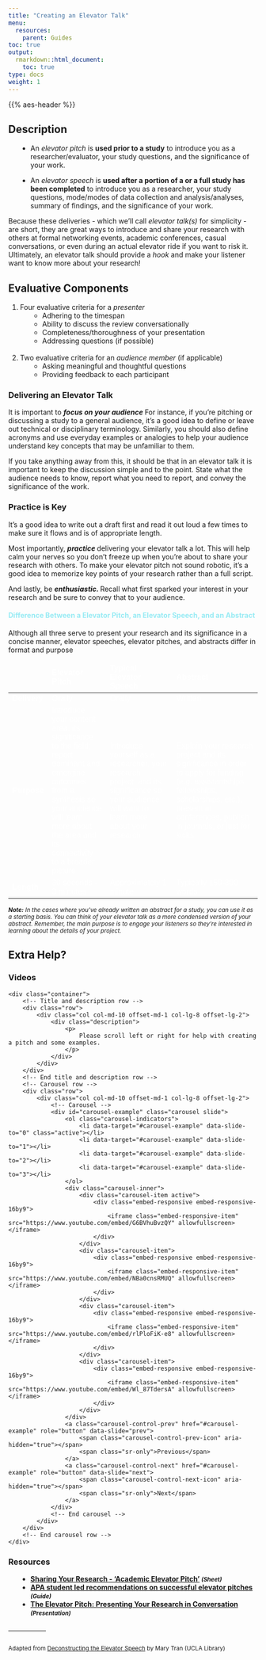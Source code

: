 ```yaml
---
title: "Creating an Elevator Talk"
menu:
  resources:
    parent: Guides
toc: true
output:
  rmarkdown::html_document:
    toc: true
type: docs
weight: 1
---
```


<script src="/rmarkdown-libs/kePrint/kePrint.js"></script>

<link href="/rmarkdown-libs/lightable/lightable.css" rel="stylesheet" />

{{% aes-header %}}

<style>
ul {
    margin-left: 1.5em
}

#center {

text-align: center;

}

.article-container {
  max-width: 960px;
}

iframe {
  width: 1px;
  min-width: 100%;
  border:0;
}

#TableOfContents, .docs-toc-title {
  border-left: 1px solid $sta-primary;
  }

td, th, tr, table {
    border: 0 !important;
    border-spacing:0 !important;
  }
  
hr.divider {
  display: inline-block;
  border: 0;
  width: 15%;
}
</style>
<script>
$(document).ready(function(){
  $('[data-toggle="popover"]').popover();   
});
</script>

## Description

- An <i>elevator pitch</i> is **used prior to a study** to introduce you as a researcher/evaluator, your study questions, and the significance of your work.

- An <i>elevator speech</i> is **used after a portion of a or a full study has been completed** to introduce you as a researcher, your study questions, mode/modes of data collection and analysis/analyses, summary of findings, and the significance of your work.

Because these deliveries - which we’ll call <i>elevator talk(s)</i> for simplicity - are short, they are great ways to introduce and share your research with others at formal networking events, academic conferences, casual conversations, or even during an actual elevator ride if you want to risk it. Ultimately, an elevator talk should provide a <i>hook</i> and make your listener want to know more about your research!

## Evaluative Components

1.  Four evaluative criteria for a <i>presenter</i>
    - Adhering to the timespan
    - Ability to discuss the review conversationally
    - Completeness/thoroughness of your presentation
    - Addressing questions (if possible)<br><br>
2.  Two evaluative criteria for an <i>audience member</i> (if applicable)
    - Asking meaningful and thoughtful questions
    - Providing feedback to each participant

### Delivering an Elevator Talk

<p>
It is important to <b><i>focus on your audience </i></b> For instance, if you’re pitching or discussing a study to a general audience, it’s a good idea to define or leave out technical or disciplinary terminology. Similarly, you should also define acronyms and use everyday examples or analogies to help your audience understand key concepts that may be unfamiliar to them.
</p>
<p>
If you take anything away from this, it should be that in an elevator talk it is important to keep the discussion simple and to the point. State what the audience needs to know, report what you need to report, and convey the significance of the work.
</p>

### Practice is Key

<p>
It’s a good idea to write out a draft first and read it out loud a few times to make sure it flows and is of appropriate length.
</p>
<p>
Most importantly, <b><i> practice </i></b>delivering your elevator talk a lot. This will help calm your nerves so you don’t freeze up when you’re about to share your research with others. To make your elevator pitch not sound robotic, it’s a good idea to memorize key points of your research rather than a full script.
</p>
<p>
And lastly, be <b><i> enthusiastic. </i></b> Recall what first sparked your interest in your research and be sure to convey that to your audience.
</p>

#### <span style="color:#97ebf4">Difference Between a Elevator Pitch, an Elevator Speech, and an Abstract</span>

<p>
Although all three serve to present your research and its significance in a concise manner, elevator speeches, elevator pitches, and abstracts differ in format and purpose
</p>
<table class=" lightable-paper" style="font-family: &quot;Arial Narrow&quot;, arial, helvetica, sans-serif; width: auto !important; margin-left: auto; margin-right: auto;">
<thead>
<tr>
<th style="text-align:left;color: #ffffff !important;background-color: transparent !important;vertical-align: middle !important;">
</th>
<th style="text-align:left;color: #ffffff !important;background-color: transparent !important;vertical-align: middle !important;">
Elevator Pitch
</th>
<th style="text-align:left;color: #ffffff !important;background-color: transparent !important;vertical-align: middle !important;">
Typical Elevator Speech
</th>
<th style="text-align:left;color: #ffffff !important;background-color: transparent !important;vertical-align: middle !important;">
Abstract
</th>
</tr>
</thead>
<tbody>
<tr>
<td style="text-align:left;font-weight: bold;color: #ffffff !important;background-color: transparent !important;vertical-align: middle !important;">
Delivery
</td>
<td style="text-align:left;width: 30em; color: #ffffff !important;vertical-align: middle !important;color: #ffffff !important;background-color: transparent !important;vertical-align: middle !important;">
Orally
</td>
<td style="text-align:left;width: 30em; color: #ffffff !important;vertical-align: middle !important;color: #ffffff !important;background-color: transparent !important;vertical-align: middle !important;">
Orally
</td>
<td style="text-align:left;width: 30em; color: #ffffff !important;vertical-align: middle !important;color: #ffffff !important;background-color: transparent !important;vertical-align: middle !important;">
Written
</td>
</tr>
<tr>
<td style="text-align:left;font-weight: bold;color: #ffffff !important;background-color: transparent !important;vertical-align: middle !important;">
Purpose
</td>
<td style="text-align:left;width: 30em; color: #ffffff !important;vertical-align: middle !important;color: #ffffff !important;background-color: transparent !important;vertical-align: middle !important;">
Introduce your content area, its significance to the field; report dominant and emergine outcomes from a synthesis so your audience will learn more about the area and its connectivity to a broader picture
</td>
<td style="text-align:left;width: 30em; color: #ffffff !important;vertical-align: middle !important;color: #ffffff !important;background-color: transparent !important;vertical-align: middle !important;">
Introduce yourself as a researcher, your research project, and its significance so your audience will want to learn more about your research
</td>
<td style="text-align:left;width: 30em; color: #ffffff !important;vertical-align: middle !important;color: #ffffff !important;background-color: transparent !important;vertical-align: middle !important;">
Explain your research project and its significance in order to apply for funding (e.g. assistantships, fellowships, scholarships, etc.), present at conferences, publish in journals, or just for kicks
</td>
</tr>
<tr>
<td style="text-align:left;font-weight: bold;color: #ffffff !important;background-color: transparent !important;vertical-align: middle !important;">
Length
</td>
<td style="text-align:left;width: 30em; color: #ffffff !important;vertical-align: middle !important;color: #ffffff !important;background-color: transparent !important;vertical-align: middle !important;">
30 seconds - 3 minutes
</td>
<td style="text-align:left;width: 30em; color: #ffffff !important;vertical-align: middle !important;color: #ffffff !important;background-color: transparent !important;vertical-align: middle !important;">
Approximately 1 minute
</td>
<td style="text-align:left;width: 30em; color: #ffffff !important;vertical-align: middle !important;color: #ffffff !important;background-color: transparent !important;vertical-align: middle !important;">
Typically 150-300 words
</td>
</tr>
</tbody>
</table>

<small><i> <b>Note:</b> In the cases where you’ve already written an abstract for a study, you can use it as a starting basis. You can think of your elevator talk as a more condensed version of your abstract. Remember, the main purpose is to engage your listeners so they’re interested in learning about the details of your project. </i></small>

## Extra Help?

### Videos

<!-- Top content -->

<div class="top-content">

    <div class="container">
        <!-- Title and description row -->
        <div class="row">
            <div class="col col-md-10 offset-md-1 col-lg-8 offset-lg-2">
                <div class="description">
                    <p>
                        Please scroll left or right for help with creating a pitch and some examples.
                    </p>
                </div>
            </div>
        </div>
        <!-- End title and description row -->
        <!-- Carousel row -->
        <div class="row">
            <div class="col col-md-10 offset-md-1 col-lg-8 offset-lg-2">
                <!-- Carousel -->
                <div id="carousel-example" class="carousel slide">
                    <ol class="carousel-indicators">
                        <li data-target="#carousel-example" data-slide-to="0" class="active"></li>
                        <li data-target="#carousel-example" data-slide-to="1"></li>
                        <li data-target="#carousel-example" data-slide-to="2"></li>
                        <li data-target="#carousel-example" data-slide-to="3"></li>
                    </ol>
                    <div class="carousel-inner">
                        <div class="carousel-item active">
                            <div class="embed-responsive embed-responsive-16by9">
                                <iframe class="embed-responsive-item" src="https://www.youtube.com/embed/G6BVhuBvzQY" allowfullscreen></iframe>
                            </div>
                        </div>
                        <div class="carousel-item">
                            <div class="embed-responsive embed-responsive-16by9">
                                <iframe class="embed-responsive-item" src="https://www.youtube.com/embed/NBa0cnsRMUQ" allowfullscreen></iframe>
                            </div>
                        </div>
                        <div class="carousel-item">
                            <div class="embed-responsive embed-responsive-16by9">
                                <iframe class="embed-responsive-item" src="https://www.youtube.com/embed/rlPloFiK-e8" allowfullscreen></iframe>
                            </div>
                        </div>
                        <div class="carousel-item">
                            <div class="embed-responsive embed-responsive-16by9">
                                <iframe class="embed-responsive-item" src="https://www.youtube.com/embed/Wl_87TdersA" allowfullscreen></iframe>
                            </div>
                        </div>
                    </div>
                    <a class="carousel-control-prev" href="#carousel-example" role="button" data-slide="prev">
                        <span class="carousel-control-prev-icon" aria-hidden="true"></span>
                        <span class="sr-only">Previous</span>
                    </a>
                    <a class="carousel-control-next" href="#carousel-example" role="button" data-slide="next">
                        <span class="carousel-control-next-icon" aria-hidden="true"></span>
                        <span class="sr-only">Next</span>
                    </a>
                </div>
                <!-- End carousel -->
            </div>
        </div>
        <!-- End carousel row -->
    </div>

</div>

### Resources

<ul>
<li>
<strong><a href="/handouts/academic-elevator-pitch.pdf" target='_blank'>Sharing Your Research - ‘Academic Elevator Pitch’</a> <small><em> (Sheet)</em></small></strong>
</li>
<li>
<strong><a href="https://www.apa.org/science/about/psa/2014/06/elevator-pitch" target='_blank'>APA student led recommendations on successful elevator pitches</a> <small><em> (Guide)</em></small></strong>
</li>
<li>
<strong><a href="https://graduateschool.nd.edu/assets/76988/elevator_pitch_8_28_2012.pdf" target='_blank'>The Elevator Pitch:
Presenting Your Research in Conversation</a> <small><em> (Presentation)</em></small></strong>
</li>
</ul>
<hr class="divider">

<small>Adapted from <a href="https://uclalibrary.github.io/research-tips/deconstructing-the-elevator-speech/" target='_blank'>Deconstructing the Elevator Speech</a> by Mary Tran (UCLA Library)</small>
